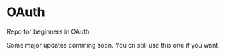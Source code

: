 # OAuth
Repo for beginners in OAuth

Some major updates comming soon. You cn still use this one if you want.

